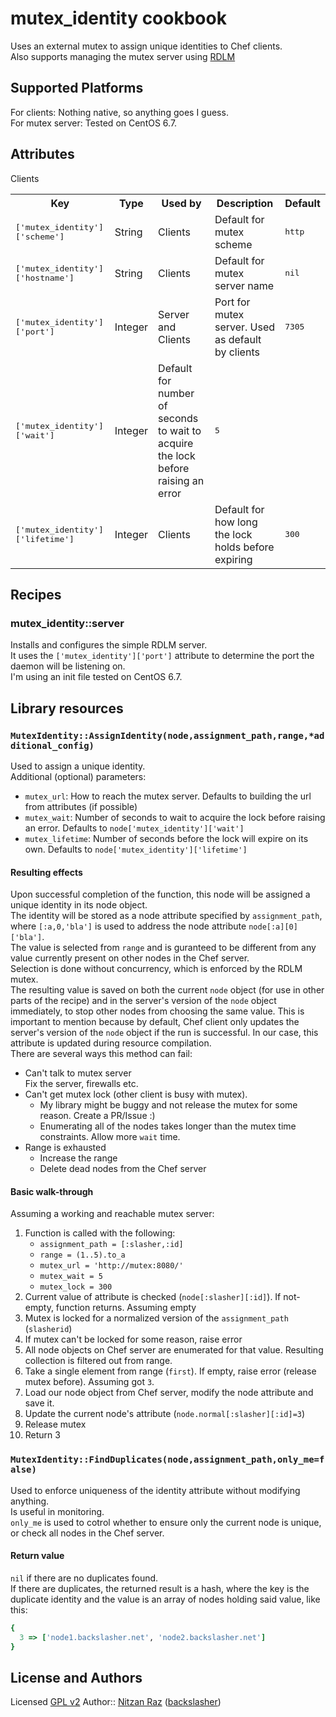 # mutex_identity cookbook

Uses an external mutex to assign unique identities to Chef clients.  
Also supports managing the mutex server using [RDLM](https://github.com/thefab/restful-distributed-lock-manager)

## Supported Platforms

For clients: Nothing native, so anything goes I guess.  
For mutex server: Tested on CentOS 6.7.  

## Attributes

<table>
  <tr>
    <th>Key</th>
    <th>Type</th>
    <th>Used by</th>
    <th>Description</th>
    <th>Default</th>
  </tr>
  <tr>
    <td><tt>['mutex_identity']['scheme']</tt></td>
    <td>String</td>
    <td>Clients</td>
    <td>Default for mutex scheme</td>
    <td><tt>http</tt></td>
  </tr>
  <tr>
    <td><tt>['mutex_identity']['hostname']</tt></td>
    <td>String</td>
    <td>Clients</td>
    <td>Default for mutex server name</td>
    <td><tt>nil</tt></td>
  </tr>
  <tr>
    <td><tt>['mutex_identity']['port']</tt></td>
    <td>Integer</td>
    <td>Server and Clients</td>
    <td>Port for mutex server. Used as default by clients</td>
    <td><tt>7305</tt></td>
  </tr>
  <tr>
    <td><tt>['mutex_identity']['wait']</tt></td>
    <td>Integer</td>
    </td>Clients</td>
    <td>Default for number of seconds to wait to acquire the lock before raising an error</td>
    <td><tt>5</tt></td>
  </tr>
  <tr>
    <td><tt>['mutex_identity']['lifetime']</tt></td>
    <td>Integer</td>
    <td>Clients</td>
    <td>Default for how long the lock holds before expiring</td>
    <td><tt>300</tt></td>
  </tr>
</table>

## Recipes

### mutex_identity::server
Installs and configures the simple RDLM server.  
It uses the `['mutex_identity']['port']` attribute to determine the port the daemon will be listening on.  
I'm using an init file tested on CentOS 6.7.  

## Library resources

### `MutexIdentity::AssignIdentity(node,assignment_path,range,*additional_config)`
Used to assign a unique identity.  
Additional (optional) parameters:

* `mutex_url`: How to reach the mutex server. Defaults to building the url from attributes (if possible)
* `mutex_wait`: Number of seconds to wait to acquire the lock before raising an error. Defaults to `node['mutex_identity']['wait']`
* `mutex_lifetime`: Number of seconds before the lock will expire on its own. Defaults to `node['mutex_identity']['lifetime']`

#### Resulting effects
Upon successful completion of the function, this node will be assigned a unique identity in its node object.  
The identity will be stored as a node attribute specified by `assignment_path`, where `[:a,0,'bla']` is used to address the node attribute `node[:a][0]['bla']`.  
The value is selected from `range` and is guranteed to be different from any value currently present on other nodes in the Chef server.  
Selection is done without concurrency, which is enforced by the RDLM mutex.  
The resulting value is saved on both the current `node` object (for use in other parts of the recipe) and in the server's version of the `node` object immediately, to stop other nodes from choosing the same value. This is important to mention because by default, Chef client only updates the server's version of the `node` object if the run is successful. In our case, this attribute is updated during resource compilation.  
There are several ways this method can fail:

* Can't talk to mutex server  
    Fix the server, firewalls etc.
* Can't get mutex lock (other client is busy with mutex).
    * My library might be buggy and not release the mutex for some reason. Create a PR/Issue :)
    * Enumerating all of the nodes takes longer than the mutex time constraints. Allow more `wait` time.
* Range is exhausted
    * Increase the range
    * Delete dead nodes from the Chef server

#### Basic walk-through
Assuming a working and reachable mutex server:

1. Function is called with the following:
    * `assignment_path = [:slasher,:id]`
    * `range = (1..5).to_a`
    * `mutex_url = 'http://mutex:8080/'`
    * `mutex_wait = 5`
    * `mutex_lock = 300`
2. Current value of attribute is checked (`node[:slasher][:id]`). If not-empty, function returns. Assuming empty
3. Mutex is locked for a normalized version of the `assignment_path` (`slasherid`)
4. If mutex can't be locked for some reason, raise error
5. All node objects on Chef server are enumerated for that value. Resulting collection is filtered out from range.
6. Take a single element from range (`first`). If empty, raise error (release mutex before). Assuming got `3`.
7. Load our node object from Chef server, modify the node attribute and save it.
8. Update the current node's attribute (`node.normal[:slasher][:id]=3`)
9. Release mutex
10. Return 3

### `MutexIdentity::FindDuplicates(node,assignment_path,only_me=false)`
Used to enforce uniqueness of the identity attribute without modifying anything.  
Is useful in monitoring.  
`only_me` is used to cotrol whether to ensure only the current node is unique, or check all nodes in the Chef server.  
#### Return value
`nil` if there are no duplicates found.  
If there are duplicates, the returned result is a hash, where the key is the duplicate identity and the value is an array of nodes holding said value, like this:
```ruby
{
  3 => ['node1.backslasher.net', 'node2.backslasher.net']
}
```

## License and Authors
Licensed [GPL v2](http://choosealicense.com/licenses/gpl-2.0/)
Author:: [Nitzan Raz](https://github.com/BackSlasher) ([backslasher](http://backslasher.net/))
